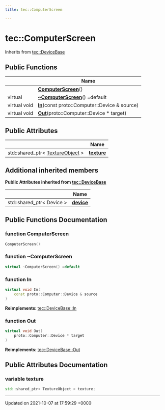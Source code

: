 ```yaml
---
title: tec::ComputerScreen

---
```


# tec::ComputerScreen





Inherits from [tec::DeviceBase](/engine/Classes/structtec_1_1_device_base/)

## Public Functions

|                | Name           |
| -------------- | -------------- |
| | **[ComputerScreen](/engine/Classes/structtec_1_1_computer_screen/#function-computerscreen)**() |
| virtual | **[~ComputerScreen](/engine/Classes/structtec_1_1_computer_screen/#function-~computerscreen)**() =default |
| virtual void | **[In](/engine/Classes/structtec_1_1_computer_screen/#function-in)**(const proto::Computer::Device & source) |
| virtual void | **[Out](/engine/Classes/structtec_1_1_computer_screen/#function-out)**(proto::Computer::Device * target) |

## Public Attributes

|                | Name           |
| -------------- | -------------- |
| std::shared_ptr< [TextureObject](/engine/Classes/classtec_1_1_texture_object/) > | **[texture](/engine/Classes/structtec_1_1_computer_screen/#variable-texture)**  |

## Additional inherited members

**Public Attributes inherited from [tec::DeviceBase](/engine/Classes/structtec_1_1_device_base/)**

|                | Name           |
| -------------- | -------------- |
| std::shared_ptr< Device > | **[device](/engine/Classes/structtec_1_1_device_base/#variable-device)**  |


## Public Functions Documentation

### function ComputerScreen

```cpp
ComputerScreen()
```


### function ~ComputerScreen

```cpp
virtual ~ComputerScreen() =default
```


### function In

```cpp
virtual void In(
    const proto::Computer::Device & source
)
```


**Reimplements**: [tec::DeviceBase::In](/engine/Classes/structtec_1_1_device_base/#function-in)


### function Out

```cpp
virtual void Out(
    proto::Computer::Device * target
)
```


**Reimplements**: [tec::DeviceBase::Out](/engine/Classes/structtec_1_1_device_base/#function-out)


## Public Attributes Documentation

### variable texture

```cpp
std::shared_ptr< TextureObject > texture;
```


-------------------------------

Updated on 2021-10-07 at 17:59:29 +0000